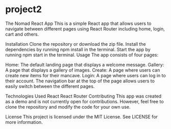 # project2
The Nomad
 React App
This is a simple React app that allows users to navigate between different pages using React Router including home, login, cart and others.

Installation
Clone the repository or download the zip file.
Install the dependencies by running npm install in the terminal.
Start the app by running npm start in the terminal.
Usage
The app consists of four pages:

Home: The default landing page that displays a welcome message.
Gallery: A page that displays a gallery of images.
Create: A page where users can create new items for their mancave.
Login: A page where users can log in to their account.
The navigation bar at the top of the page allows users to easily switch between the different pages.

Technologies Used
React
React Router
Contributing
This app was created as a demo and is not currently open for contributions. However, feel free to clone the repository and modify the code for your own use.

License
This project is licensed under the MIT License. See LICENSE for more information.